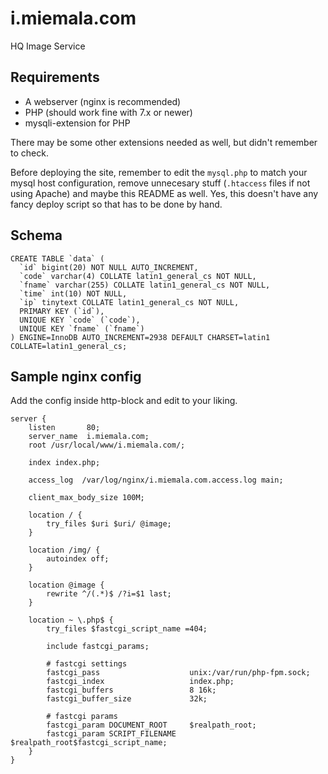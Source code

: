 # i.miemala.com
HQ Image Service

## Requirements

- A webserver (nginx is recommended)
- PHP (should work fine with 7.x or newer)
- mysqli-extension for PHP

There may be some other extensions needed as well, but didn't remember to check.

Before deploying the site, remember to edit the `mysql.php` to match your mysql host configuration, remove unnecesary stuff (`.htaccess` files if not using Apache) and maybe this README as well. Yes, this doesn't have any fancy deploy script so that has to be done by hand.

## Schema

```
CREATE TABLE `data` (
  `id` bigint(20) NOT NULL AUTO_INCREMENT,
  `code` varchar(4) COLLATE latin1_general_cs NOT NULL,
  `fname` varchar(255) COLLATE latin1_general_cs NOT NULL,
  `time` int(10) NOT NULL,
  `ip` tinytext COLLATE latin1_general_cs NOT NULL,
  PRIMARY KEY (`id`),
  UNIQUE KEY `code` (`code`),
  UNIQUE KEY `fname` (`fname`)
) ENGINE=InnoDB AUTO_INCREMENT=2938 DEFAULT CHARSET=latin1 COLLATE=latin1_general_cs;
```

## Sample nginx config

Add the config inside http-block and edit to your liking.

```
server {
    listen       80;
    server_name  i.miemala.com;
    root /usr/local/www/i.miemala.com/;

    index index.php;

    access_log  /var/log/nginx/i.miemala.com.access.log main;

    client_max_body_size 100M;

    location / {
        try_files $uri $uri/ @image;
    }

    location /img/ {
        autoindex off;
    }

    location @image {
        rewrite ^/(.*)$ /?i=$1 last;
    }

    location ~ \.php$ {
        try_files $fastcgi_script_name =404;

        include fastcgi_params;

        # fastcgi settings
        fastcgi_pass                    unix:/var/run/php-fpm.sock;
        fastcgi_index                   index.php;
        fastcgi_buffers                 8 16k;
        fastcgi_buffer_size             32k;

        # fastcgi params
        fastcgi_param DOCUMENT_ROOT     $realpath_root;
        fastcgi_param SCRIPT_FILENAME   $realpath_root$fastcgi_script_name;
    }
}
```
